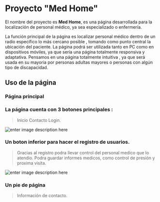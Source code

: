 # Proyecto "Med Home"

El nombre del proyecto es **Med Home**, es una página desarrollada para la localización de personal médico, ya sea especializado o enfermería.

La función principal de la página es localizar personal médico dentro de un radio específico lo más cercano posible , tomando como punto central la ubicación del paciente.
La página podrá ser utilizada tanto en PC como en dispositivos móviles, ya que sería una página totalmente responsiva y adaptativa.
Pensamos en una página totalmente intuitiva , ya que será usada en su mayoria por personas adultas mayores o personas con algún tipo de discapacidad.

## Uso de la página
### Página principal 

### La página cuenta con 3 botones principales : 
 >Inicio
 > Contacto 
 > Login.


![enter image description here](https://i.ibb.co/B4RYVxm/header.png)

 


 ### Un boton inferior para hacer el registro de usuarios.
 > Gracias al registro podra llevar control del personal medico que lo atendio.
 > Podra guardar informes medicos, como control de presión y proxima visita.
 
 
 ![enter image description here](https://i.ibb.co/H7M7wLw/registro.png)

### Un pie de página 
>Información de contacto.

